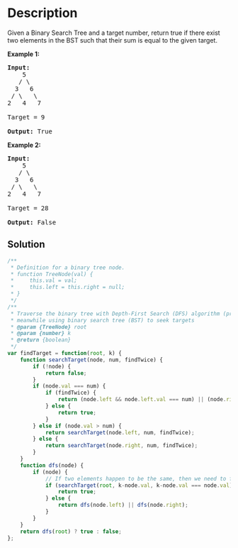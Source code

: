 # Description

Given a Binary Search Tree and a target number, return true if there exist two elements in the BST such that their sum is equal to the given target.

**Example 1:**
<pre>
<b>Input:</b> 
    5
   / \
  3   6
 / \   \
2   4   7<br>
Target = 9<br>
<b>Output:</b> True
</pre>

**Example 2:**
<pre>
<b>Input:</b> 
    5
   / \
  3   6
 / \   \
2   4   7<br>
Target = 28<br>
<b>Output:</b> False
</pre>

## Solution
```javascript
/**
 * Definition for a binary tree node.
 * function TreeNode(val) {
 *     this.val = val;
 *     this.left = this.right = null;
 * }
 */
/**
 * Traverse the binary tree with Depth-First Search (DFS) algorithm (preorder)
 * meanwhile using binary search tree (BST) to seek targets
 * @param {TreeNode} root
 * @param {number} k
 * @return {boolean}
 */
var findTarget = function(root, k) {
    function searchTarget(node, num, findTwice) {
        if (!node) {
            return false;
        }
        if (node.val === num) {
            if (findTwice) {
                return (node.left && node.left.val === num) || (node.right && node.right.val === num);
            } else {
                return true;
            }
        } else if (node.val > num) {
            return searchTarget(node.left, num, findTwice);
        } else {
            return searchTarget(node.right, num, findTwice);
        }
    }
    function dfs(node) {
        if (node) {
            // If two elements happen to be the same, then we need to find the target twice during our search
            if (searchTarget(root, k-node.val, k-node.val === node.val)) {
                return true;
            } else {
                return dfs(node.left) || dfs(node.right);
            }
        }
    }
    return dfs(root) ? true : false;
};
```
